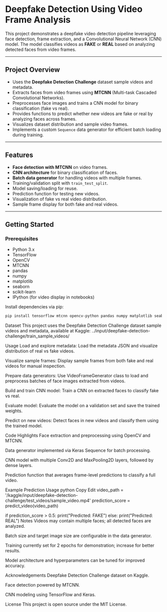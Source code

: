 # Deepfake Detection Using Video Frame Analysis

This project demonstrates a deepfake video detection pipeline leveraging face detection, frame extraction, and a Convolutional Neural Network (CNN) model. The model classifies videos as **FAKE** or **REAL** based on analyzing detected faces from video frames.

---

## Project Overview

- Uses the **Deepfake Detection Challenge** dataset sample videos and metadata.
- Extracts faces from video frames using **MTCNN** (Multi-task Cascaded Convolutional Networks).
- Preprocesses face images and trains a CNN model for binary classification (fake vs real).
- Provides functions to predict whether new videos are fake or real by analyzing faces across frames.
- Visualizes dataset distribution and sample video frames.
- Implements a custom `Sequence` data generator for efficient batch loading during training.

---

## Features

- **Face detection with MTCNN** on video frames.
- **CNN architecture** for binary classification of faces.
- **Batch data generator** for handling videos with multiple frames.
- Training/validation split with `train_test_split`.
- Model saving/loading for reuse.
- Prediction function for testing new videos.
- Visualization of fake vs real video distribution.
- Sample frame display for both fake and real videos.

---

## Getting Started

### Prerequisites

- Python 3.x
- TensorFlow
- OpenCV
- MTCNN
- pandas
- numpy
- matplotlib
- seaborn
- scikit-learn
- IPython (for video display in notebooks)

Install dependencies via pip:

```bash
pip install tensorflow mtcnn opencv-python pandas numpy matplotlib seaborn scikit-learn ipython
```

Dataset
This project uses the Deepfake Detection Challenge dataset sample videos and metadata, available at Kaggle:
../input/deepfake-detection-challenge/train_sample_videos/

Usage
Load and explore metadata:
Load the metadata JSON and visualize distribution of real vs fake videos.

Visualize sample frames:
Display sample frames from both fake and real videos for manual inspection.

Prepare data generators:
Use VideoFrameGenerator class to load and preprocess batches of face images extracted from videos.

Build and train CNN model:
Train a CNN on extracted faces to classify fake vs real.

Evaluate model:
Evaluate the model on a validation set and save the trained weights.

Predict on new videos:
Detect faces in new videos and classify them using the trained model.

Code Highlights
Face extraction and preprocessing using OpenCV and MTCNN.

Data generator implemented via Keras Sequence for batch processing.

CNN model with multiple Conv2D and MaxPooling2D layers, followed by dense layers.

Prediction function that averages frame-level predictions to classify a full video.

Example Prediction Usage
python
Copy
Edit
video_path = '/kaggle/input/deepfake-detection-challenge/test_videos/sample_video.mp4'
prediction_score = predict_video(video_path)

if prediction_score > 0.5:
    print("Predicted: FAKE")
else:
    print("Predicted: REAL")
Notes
Videos may contain multiple faces; all detected faces are analyzed.

Batch size and target image size are configurable in the data generator.

Training currently set for 2 epochs for demonstration; increase for better results.

Model architecture and hyperparameters can be tuned for improved accuracy.

Acknowledgements
Deepfake Detection Challenge dataset on Kaggle.

Face detection powered by MTCNN.

CNN modeling using TensorFlow and Keras.

License
This project is open source under the MIT License.

